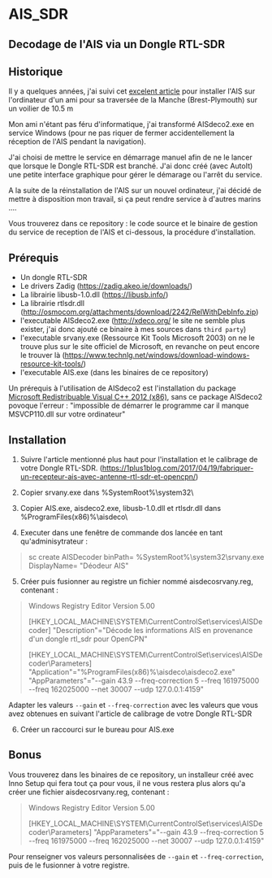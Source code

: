 # AIS_SDR


## Decodage de l'AIS via un Dongle RTL-SDR


## Historique

Il y a quelques années, j'ai suivi cet [excelent article](https://1plus1blog.com/2017/04/19/fabriquer-un-recepteur-ais-avec-antenne-rtl-sdr-et-opencpn/) pour installer l'AIS sur l'ordinateur d'un ami pour sa traversée de la Manche (Brest-Plymouth) sur un voilier de 10.5 m

Mon ami n'étant pas féru d'informatique, j'ai transformé AISdeco2.exe en service Windows (pour ne pas riquer de fermer accidentellement la réception de l'AIS pendant la navigation).

J'ai choisi de mettre le service en démarrage manuel afin de ne le lancer que lorsque le Dongle RTL-SDR est branché. J'ai donc créé (avec AutoIt) une petite interface graphique pour gérer le démarage ou l'arrêt du service.

A la suite de la réinstallation de l'AIS sur un nouvel ordinateur, j'ai décidé de mettre à disposition mon travail, si ça peut rendre service à d'autres marins ....

Vous trouverez dans ce repository : le code source et le binaire de gestion du service de reception de l'AIS et ci-dessous, la procédure d'installation.

## Prérequis

* Un dongle RTL-SDR
* Le drivers Zadig (https://zadig.akeo.ie/downloads/)
* La librairie libusb-1.0.dll (https://libusb.info/)
* La librairie rtlsdr.dll (http://osmocom.org/attachments/download/2242/RelWithDebInfo.zip)
* l'executable AISdeco2.exe (http://xdeco.org/ le site ne semble plus exister, j'ai donc ajouté ce binaire à mes sources dans `third party`)
* l'executable srvany.exe (Ressource Kit Tools Microsoft 2003) on ne le trouve plus sur le site officiel de Microsoft, en revanche on peut encore le trouver là (https://www.technlg.net/windows/download-windows-resource-kit-tools/)
* l'executable AIS.exe (dans les binaires de ce repository)

Un prérequis à l'utilisation de AISdeco2 est l'installation du package [Microsoft Redistribuable Visual C++ 2012 (x86)](https://www.microsoft.com/fr-FR/download/details.aspx?id=30679), sans ce package AISdeco2 povoque l'erreur : "impossible de démarrer le programme car il manque MSVCP110.dll sur votre ordinateur"

## Installation

   1) Suivre l'article mentionné plus haut pour l'installation et le calibrage de votre Dongle RTL-SDR. (https://1plus1blog.com/2017/04/19/fabriquer-un-recepteur-ais-avec-antenne-rtl-sdr-et-opencpn/)

   2) Copier srvany.exe dans %SystemRoot%\system32\

   3) Copier AIS.exe, aisdeco2.exe, libusb-1.0.dll et rtlsdr.dll dans %ProgramFiles(x86)%\aisdeco\

   4) Executer dans une fenêtre de commande dos lancée en tant qu'adminisytrateur : 
> sc create AISDecoder binPath= %SystemRoot%\system32\srvany.exe DisplayName= "Déodeur AIS"

   5) Créer puis fusionner au registre un fichier nommé aisdecosrvany.reg, contenant :
   
>   Windows Registry Editor Version 5.00
>
>[HKEY_LOCAL_MACHINE\SYSTEM\CurrentControlSet\services\AISDecoder]
>"Description"="Décode les informations AIS en provenance d'un dongle rtl_sdr pour OpenCPN"
>
>[HKEY_LOCAL_MACHINE\SYSTEM\CurrentControlSet\services\AISDecoder\Parameters]
>"Application"="%ProgramFiles(x86)%\\aisdeco\\aisdeco2.exe"
>"AppParameters"="--gain 43.9 --freq-correction 5 --freq 161975000 --freq 162025000 --net 30007 --udp 127.0.0.1:4159"

Adapter les valeurs `--gain` et `--freq-correction` avec les valeurs que vous avez obtenues en suivant l'article de calibrage de votre Dongle RTL-SDR

   6) Créer un raccourci sur le bureau pour AIS.exe

## Bonus

Vous trouverez dans les binaires de ce repository, un installeur créé avec Inno Setup qui fera tout ça pour vous, il ne vous restera plus alors qu'a créer une fichier aisdecosrvany.reg, contenant :

>   Windows Registry Editor Version 5.00
>
>[HKEY_LOCAL_MACHINE\SYSTEM\CurrentControlSet\services\AISDecoder\Parameters]
>"AppParameters"="--gain 43.9 --freq-correction 5 --freq 161975000 --freq 162025000 --net 30007 --udp 127.0.0.1:4159"

Pour renseigner vos valeurs personnalisées de `--gain` et `--freq-correction`, puis de le fusionner à votre registre.
